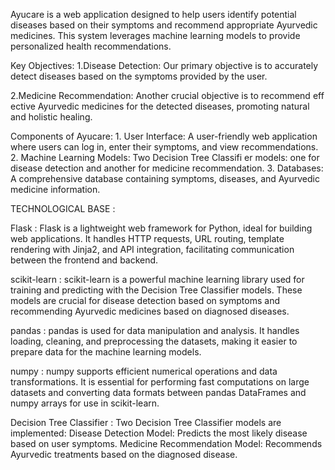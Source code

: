 Ayucare is a web application designed to help users identify potential diseases based on their symptoms and recommend appropriate Ayurvedic medicines. This system leverages machine learning models to provide personalized health recommendations.

Key Objectives: 1.Disease Detection: Our primary objective is to accurately detect diseases based on the symptoms provided by the user.

2.Medicine Recommendation: Another crucial objective is to recommend eff ective Ayurvedic medicines for the detected diseases, promoting natural and holistic healing.

Components of Ayucare: 1. User Interface: A user-friendly web application where users can log in, enter their symptoms, and view recommendations. 2. Machine Learning Models: Two Decision Tree Classifi er models: one for disease detection and another for medicine recommendation. 3. Databases: A comprehensive database containing symptoms, diseases, and Ayurvedic medicine information.

TECHNOLOGICAL BASE :

Flask : Flask is a lightweight web framework for Python, ideal for building web applications. It handles HTTP requests, URL routing, template rendering with Jinja2, and API integration, facilitating communication between the frontend and backend.

scikit-learn : scikit-learn is a powerful machine learning library used for training and predicting with the Decision Tree Classifier models. These models are crucial for disease detection based on symptoms and recommending Ayurvedic medicines based on diagnosed diseases.

pandas : pandas is used for data manipulation and analysis. It handles loading, cleaning, and preprocessing the datasets, making it easier to prepare data for the machine learning models.

numpy : numpy supports efficient numerical operations and data transformations. It is essential for performing fast computations on large datasets and converting data formats between pandas DataFrames and numpy arrays for use in scikit-learn.

Decision Tree Classifier : Two Decision Tree Classifier models are implemented: Disease Detection Model: Predicts the most likely disease based on user symptoms. Medicine Recommendation Model: Recommends Ayurvedic treatments based on the diagnosed disease.
